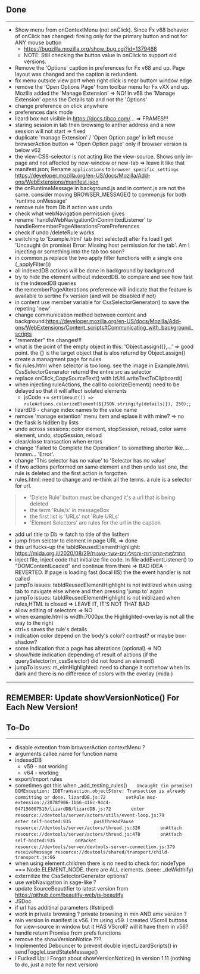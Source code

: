 ## Done
--------------
* Show menu from onContextMenu (not onClick). Since Fx v68 behavior of onClick has changed: fireing only for the primary button and not for ANY mouse button
	* https://bugzilla.mozilla.org/show_bug.cgi?id=1379466
	* NOTE: Still checking the button value in onClick to support old versions.
* Remove the 'Options' caption in preferences for Fx v68 and up. Page layout was changed and the caption is redundent.
* fix menu outside view port when right click is near buttom window edge
* remove the 'Open Options Page' from toolbar menu for Fx vXX and up. Mozilla added the 'Manage Extension'  => NO! In v68 the 'Manage Extension' opens the Details tab and not the 'Options'
* change preference on click anywhere
* preferences dark mode
* lizard box not visible in https://docs.tibco.com/...      => FRAMES!!!
* staring session in tab then browsing to anther address and a new session will not start		=> fixed
* duplicate 'manage Extension' / 'Open Option page' in left mouse browserAction button		=> 'Open Option page' only if browser version is below v62
* the view-CSS-selector is not acting like the view-source. Shows only in-page and not affected by new-window or new-tab		=> leave it like that
* manifest.json; Rename `applications` to `browser_specific_settings` https://developer.mozilla.org/en-US/docs/Mozilla/Add-ons/WebExtensions/manifest.json
* the onRuntimeMessage in background.js and in content.js are not the same. consider moving BROWSER_MESSAGE() to common.js for both 'runtime.onMessage'
* remove rule from Db if action was undo
* check what webNavigation permission gives
* rename 'handleWebNavigationOnCommittedListener' to handleRememberPageAlterationsFromPreferences
* check if undo /deleteRule works
* switching to 'Example.html' tab (not selected) after Fx load I get 'Uncaught (in promise) Error: Missing host permission for the tab'. Am i injecting or something into the tab too soon?
* in common.js replace the two apply filter functions with a single one (_applyFilter())
* all indexedDB actions will be done in background by background
* try to hide the element without indexedDB. to compare and see how fast is the indexedDB queries
* the rememberPageAlterations preference will indicate that the feature is available to sertine Fx version (and will be disabled if not)
* in content use member variable for CssSelectorGenerator() to save the repeting 'new'
* change communication method between content and background:https://developer.mozilla.org/en-US/docs/Mozilla/Add-ons/WebExtensions/Content_scripts#Communicating_with_background_scripts
* "remember" the changes!!!
* what is the point of the empty object in this: 'Object.assign({},...' => good point. the {} is the target object that is alos returnd by Object.assign()
* create a managment page for rules
* fix rules.html when selector is too long. see the image in Example.html. CssSelectorGenerator returnd the entire src as selector
* replace onClick_CopySourceText() with lzUtil.writeTextToClipboard()
* when injecting ruleActions, the call to colorizeElement() need to be delayed so that it will affect isolated elements
	* jsCode += `setTimeout(() => ruleActions.colorizeElement(${JSON.stringify(details)}), 250);`;
* lizardDB - change index names to the value name
* remove 'manage extention' menu item and eplase it with mine? => no
* the flask is hidden by lists
* undo across sessions: color element, stopSession, reload, color same element, undo, stopSession, reload
* clear/close transaction when errors
* change 'Failed to Complete the Operation!' to something shorter like.... hmmm... 'Error'.
* change 'This selector has no value' to 'Selector has no value'
* if two actions performed on same element and then undo last one, the rule is deleted and the first action is forgotten
* rules.html: need to change and re-think all the terms. a rule is a selector for url.
>	* 'Delete Rule' button must be changed it's a url that is being deleted
>	* the term 'Rule/s' in messageBox
>	* the first list is 'URLs' not 'Rule URLs'
>	* 'Element Selectors' are rules for the url in the caption
* add url title to Db => fatch to title of the listItem
* jump from selctor to element in page URL => done
* this url fucks-up the tabIdReusedElementHighlight: https://mida.org.il/2020/08/29/ההדלפות-החקירות-והמיליונים-עשר-טענות
* inject file, inject code that initialize file code. In file addEventListener() to "DOMContentLoaded" and continue from there => BAD IDEA - REVERTED. If page is loading fast (local IIS) the the event handler is not called
* jumpTo issues: tabIdReusedElementHighlight is not initilized when using tab to navigate else where and then pressing 'jump to' again
* jumpTo issues: tabIdReusedElementHighlight is not initilizaed when rules,HTML is closed	=> LEAVE IT, IT'S NOT THAT BAD
* allow editing of selectors => NO
* when example.html is width:7000px the Highlighted-overlay is not all the way to the right
* ctrl+s saves the rule's details
* indication color depend on the body's color? contrast? or maybe box-shadow?
* some indication that a page has alterations (optional)	=> NO
* show/hide indication depending of result of actions (if the querySelector(m_cssSelector) did not found an element)
* jumpTo issues: m_elmHighlighted: need to change it somehow when its dark and there is no difference of colors with the overlay (mida	)
---

## REMEMBER: Update showVersionNotice() For Each New Version!

## To-Do
--------------
* disable extention from browserAction contextMenu ?
* arguments.callee.name for function name
* indexedDB
	* v59 - not working
	* v64 - working
* export/import rules
* sometimes got this when _add_testing_rules()
`	Uncaught (in promise) DOMException: IDBTransaction.objectStore: Transaction is already committing or done. lizardDB.js:72`
`		setRule moz-extension://2078f906-1bb6-416c-94c4-047156007510/lizardDB/lizardDB.js:72`
`		enter resource://devtools/server/actors/utils/event-loop.js:79`
`		enter self-hosted:935`
`		_pushThreadPause resource://devtools/server/actors/thread.js:326`
`		onAttach resource://devtools/server/actors/thread.js:478`
`		onAttach self-hosted:935`
`		onPacket resource://devtools/server/devtools-server-connection.js:379`
`		receiveMessage resource://devtools/shared/transport/child-transport.js:66`
* when using element.children there is no need to check for: nodeType === Node.ELEMENT_NODE. there are ALL elements. (seee: _deWidthify)
* externilize the CssSelectorGenerator options?
* use webNavigation in sage-like ?
* update SourceBeautifier to latest version from https://github.com/beautify-web/js-beautify
* JSDoc
* if url has additinal parameters (#striped)
* work in private browsing ? private browsing in min AND amx version ?
* min version in manifest is v56. I'm using v59. I created VScroll buttons for view-source in window but it HAS VScroll? will it have them in v56?
* handle return Promise from prefs functions
* remove the showVersionNotice ???
* Implemented Debouncer to prevent double injectLizardScripts() in sendToggleLizardStateMessage()
* I Fucked Up: I Forgot about showVersionNotice() in version 1.11 (nothing to do, just a note for next version)
